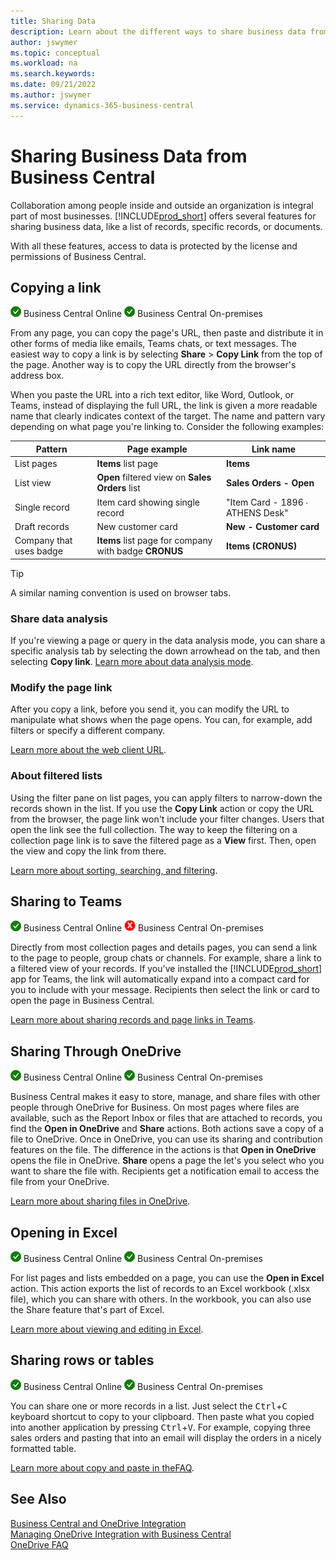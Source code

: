 ```yaml
---
title: Sharing Data
description: Learn about the different ways to share business data from Business Central. 
author: jswymer
ms.topic: conceptual
ms.workload: na
ms.search.keywords:
ms.date: 09/21/2022
ms.author: jswymer
ms.service: dynamics-365-business-central
---
```

# Sharing Business Data from Business Central

Collaboration among people inside and outside an organization is integral part of most businesses. [!INCLUDE[prod_short](includes/prod_short.md)] offers several features for sharing business data, like a list of records, specific records, or documents. <!--, with others&mdash;even those people who don't have a Business Central license in some cases.-->

With all these features, access to data is protected by the license and permissions of Business Central.

## Copying a link

![Supported](media/check.png) Business Central Online ![Supported](media/check.png) Business Central On-premises

From any page, you can copy the page's URL, then paste and distribute it in other forms of media like emails, Teams chats, or text messages. The easiest way to copy a link is by selecting **Share** > **Copy Link** from the top of the page. Another way is to copy the URL directly from the browser's address box.

When you paste the URL into a rich text editor, like Word, Outlook, or Teams, instead of displaying the full URL, the link is given a more readable name that clearly indicates context of the target. The name and pattern vary depending on what page you're linking to. Consider the following examples:

|Pattern|Page example|Link name|
|-|-|-|
|List pages|**Items** list page | **Items**|
|List view|	**Open** filtered view on **Sales Orders** list|**Sales Orders - Open**|
| Single record|Item card showing single record|"Item Card - 1896 ∙ ATHENS Desk"|
|Draft records|	New customer card|**New - Customer card**|
|Company that uses badge|**Items** list page for company with badge **CRONUS**| **Items (CRONUS)**|

> [!TIP]
> A similar naming convention is used on browser tabs.

### Share data analysis
If you're viewing a page or query in the data analysis mode, you can share a specific analysis tab by selecting the down arrowhead on the tab, and then selecting **Copy link**. [Learn more about data analysis mode](analysis-mode.md). 

### Modify the page link

After you copy a link, before you send it, you can modify the URL to manipulate what shows when the page opens. You can, for example, add filters or specify a different company.

[Learn more about the web client URL](/dynamics365/business-central/dev-itpro/developer/devenv-web-client-urls).

### About filtered lists

Using the filter pane on list pages, you can apply filters to narrow-down the records shown in the list. If you use the **Copy Link** action or copy the URL from the browser, the page link won't include your filter changes. Users that open the link see the full collection. The way to keep the filtering on a collection page link is to save the filtered page as a **View** first. Then, open the view and copy the link from there.

[Learn more about sorting, searching, and filtering](ui-enter-criteria-filters.md).

## Sharing to Teams

![Supported](media/check.png) Business Central Online ![Not Supported](media/x-icon.png) Business Central On-premises

Directly from most collection pages and details pages, you can send a link to the page to people, group chats or channels. For example, share a link to a filtered view of your records. If you've installed the [!INCLUDE[prod_short](includes/prod_short.md)] app for Teams, the link will automatically expand into a compact card for you to include with your message. Recipients then select the link or card to open the page in Business Central.

[Learn more about sharing records and page links in Teams](across-working-with-teams.md).

## Sharing Through OneDrive

![Supported](media/check.png) Business Central Online ![Supported](media/check.png) Business Central On-premises

Business Central makes it easy to store, manage, and share files with other people through OneDrive for Business. On most pages where files are available, such as the Report Inbox or files that are attached to records, you find the **Open in OneDrive** and **Share** actions. Both actions save a copy of a file to OneDrive. Once in OneDrive, you can use its sharing and contribution features on the file. The difference in the actions is that **Open in OneDrive** opens the file in OneDrive. **Share** opens a page the let's you select who you want to share the file with. Recipients get a notification email to access the file from your OneDrive.

[Learn more about sharing files in OneDrive](across-share-onedrive.md).

## Opening in Excel

![Supported](media/check.png) Business Central Online ![Supported](media/check.png) Business Central On-premises

For list pages and lists embedded on a page, you can use the **Open in Excel** action. This action exports the list of records to an Excel workbook (.xlsx file), which you can share with others. In the workbook, you can also use the Share feature that's part of Excel.

[Learn more about viewing and editing in Excel](across-work-with-excel.md).

## Sharing rows or tables

![Supported](media/check.png) Business Central Online ![Supported](media/check.png) Business Central On-premises

You can share one or more records in a list. Just select the <kbd>Ctrl</kbd>+<kbd>C</kbd> keyboard shortcut to copy to your clipboard. Then paste what you copied into another application by pressing <kbd>Ctrl</kbd>+<kbd>V</kbd>. For example, copying three sales orders and pasting that into an email will display the orders in a nicely formatted table.

[Learn more about copy and paste in theFAQ](faq-copy-paste.yml).

## See Also

[Business Central and OneDrive Integration](across-onedrive-overview.md)  
[Managing OneDrive Integration with Business Central](admin-onedrive-integration.md)  
[OneDrive FAQ](admin-onedrive-faq.md)